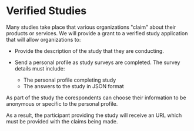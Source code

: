 # Verified Studies

Many studies take place that various organizations "claim" about their products or services. We will provide a grant to a verified study application that will allow organizations to:

- Provide the description of the study that they are conducting.

- Send a personal profile as study surveys are completed. The survey details must include:

  - The personal profile completing study
  - The answers to the study in JSON format

As part of the study the corespondents can choose their information to be anonymous or specific to the personal profile.

As a result, the participant providing the study will receive an URL which must be provided with the claims being made.
